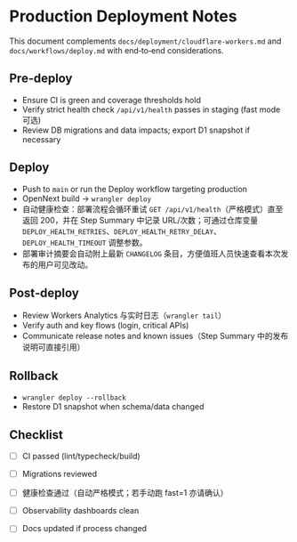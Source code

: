 # Production Deployment Notes

This document complements `docs/deployment/cloudflare-workers.md` and `docs/workflows/deploy.md` with end‑to‑end considerations.

## Pre‑deploy
- Ensure CI is green and coverage thresholds hold
- Verify strict health check `/api/v1/health` passes in staging (fast mode 可选)
- Review DB migrations and data impacts; export D1 snapshot if necessary

## Deploy
- Push to `main` or run the Deploy workflow targeting production
- OpenNext build → `wrangler deploy`
- 自动健康检查：部署流程会循环重试 `GET /api/v1/health`（严格模式）直至返回 200，并在 Step Summary 中记录 URL/次数；可通过仓库变量 `DEPLOY_HEALTH_RETRIES`、`DEPLOY_HEALTH_RETRY_DELAY`、`DEPLOY_HEALTH_TIMEOUT` 调整参数。
- 部署审计摘要会自动附上最新 `CHANGELOG` 条目，方便值班人员快速查看本次发布的用户可见改动。

## Post‑deploy
- Review Workers Analytics 与实时日志（`wrangler tail`）
- Verify auth and key flows (login, critical APIs)
- Communicate release notes and known issues（Step Summary 中的发布说明可直接引用）

## Rollback
- `wrangler deploy --rollback`
- Restore D1 snapshot when schema/data changed

## Checklist
- [ ] CI passed (lint/typecheck/build)
- [ ] Migrations reviewed
- [ ] 健康检查通过（自动严格模式；若手动跑 fast=1 亦请确认）
- [ ] Observability dashboards clean
- [ ] Docs updated if process changed

